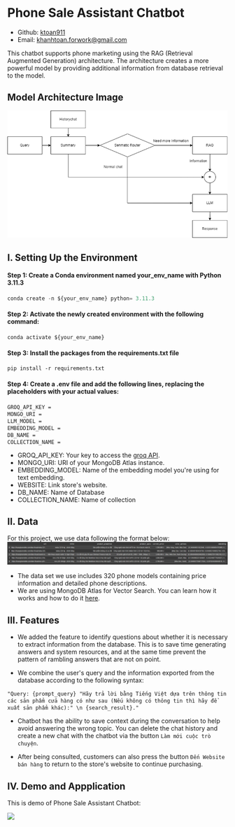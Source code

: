# Phone Sale Assistant Chatbot

- Github: [ktoan911](https://github.com/ktoan911) 
- Email: khanhtoan.forwork@gmail.com 



This chatbot supports phone marketing using the RAG (Retrieval Augmented Generation) architecture. The architecture creates a more powerful model by providing additional information from database retrieval to the model.



## Model Architecture Image

![image](Assets/Architecture.png)

## I. Setting Up the Environment
#### Step 1: Create a Conda environment named your_env_name with Python 3.11.3

```python
conda create -n ${your_env_name} python= 3.11.3
```

#### Step 2: Activate the newly created environment with the following command:
```
conda activate ${your_env_name}
```

#### Step 3: Install the packages from the requirements.txt file

```
pip install -r requirements.txt
``` 

#### Step 4: Create a .env file and add the following lines, replacing the placeholders with your actual values:
```
GROQ_API_KEY =
MONGO_URI =
LLM_MODEL =
EMBEDDING_MODEL = 
DB_NAME = 
COLLECTION_NAME = 
```

- GROQ_API_KEY: Your key to access the [groq API](https://console.groq.com). 
- MONGO_URI: URI of your MongoDB Atlas instance.
- EMBEDDING_MODEL: Name of the embedding model you're using for text embedding.
- WEBSITE: Link store's website.
- DB_NAME: Name of Database
- COLLECTION_NAME: Name of collection

## II. Data

For this project, we use data following the format below:
![image](Assets/Data.png)

- The data set we use includes 320 phone models containing price information and detailed phone descriptions.
- We are using MongoDB Atlas for Vector Search. You can learn how it works and how to do it [here](https://www.mongodb.com/docs/atlas/atlas-vector-search/vector-search-overview/#atlas-vector-search-queries).

## III. Features

- We added the feature to identify questions about whether it is necessary to extract information from the database. This is to save time generating answers and system resources, and at the same time prevent the pattern of rambling answers that are not on point.

- We combine the user's query and the information exported from the database according to the following syntax:

```
"Query: {prompt_query} "Hãy trả lời bằng Tiếng Việt dựa trên thông tin các sản phẩm cửa hàng có như sau (Nếu không có thông tin thì hãy đề xuất sản phẩm khác):" \n {search_result}."
```

- Chatbot has the ability to save context during the conversation to help avoid answering the wrong topic. You can delete the chat history and create a new chat with the chatbot via the button `Làm mới cuộc trò chuyện`.

- After being consulted, customers can also press the button `Đến Website bán hàng` to return to the store's website to continue purchasing.

## IV. Demo and Appplication

This is demo of Phone Sale Assistant Chatbot:

![](Assets/VideoDemo.gif)  










